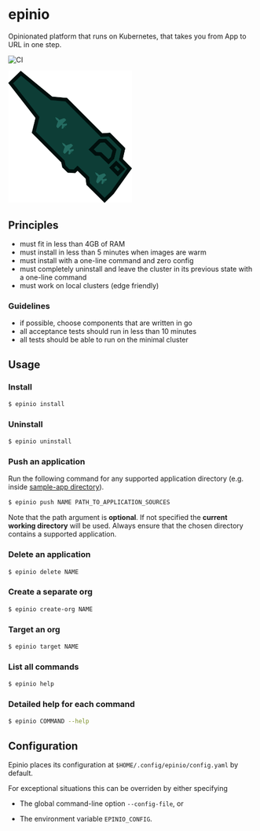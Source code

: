 # epinio

Opinionated platform that runs on Kubernetes, that takes you from App to URL in one step.

![CI](https://github.com/epinio/epinio/workflows/CI/badge.svg)

<img src="./docs/epinio.svg" width="50%" height="50%">

## Principles

- must fit in less than 4GB of RAM
- must install in less than 5 minutes when images are warm
- must install with a one-line command and zero config
- must completely uninstall and leave the cluster in its previous state with a one-line command
- must work on local clusters (edge friendly)

### Guidelines

- if possible, choose components that are written in go
- all acceptance tests should run in less than 10 minutes
- all tests should be able to run on the minimal cluster 

## Usage
### Install

```bash
$ epinio install
```
### Uninstall

```bash
$ epinio uninstall
```

### Push an application

Run the following command for any supported application directory (e.g. inside [sample-app directory](sample-app)).

```bash
$ epinio push NAME PATH_TO_APPLICATION_SOURCES
```

Note that the path argument is __optional__.
If not specified the __current working directory__ will be used.
Always ensure that the chosen directory contains a supported application.

### Delete an application

```bash
$ epinio delete NAME
```

### Create a separate org

```bash
$ epinio create-org NAME
```

### Target an org

```bash
$ epinio target NAME
```

### List all commands

```bash
$ epinio help
```
### Detailed help for each command

```bash
$ epinio COMMAND --help
```

## Configuration

Epinio places its configuration at `$HOME/.config/epinio/config.yaml` by default.

For exceptional situations this can be overriden by either specifying

  - The global command-line option `--config-file`, or

  - The environment variable `EPINIO_CONFIG`.
